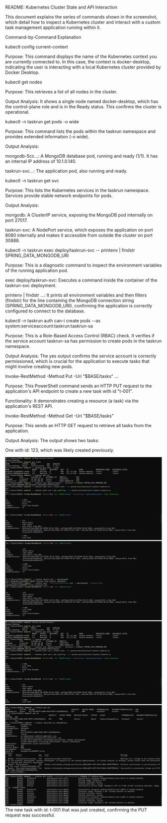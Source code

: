 README: Kubernetes Cluster State and API Interaction

This document explains the series of commands shown in the screenshot, which detail how to inspect a Kubernetes cluster and interact with a custom task management application running within it.


Command-by-Command Explanation

kubectl config current-context

Purpose: This command displays the name of the Kubernetes context you are currently connected to. In this case, the context is docker-desktop, indicating the user is interacting with a local Kubernetes cluster provided by Docker Desktop.

kubectl get nodes

Purpose: This retrieves a list of all nodes in the cluster.

Output Analysis: It shows a single node named docker-desktop, which has the control-plane role and is in the Ready status. This confirms the cluster is operational.

kubectl -n taskrun get pods -o wide

Purpose: This command lists the pods within the taskrun namespace and provides extended information (-o wide).

Output Analysis:

mongodb-5cc...: A MongoDB database pod, running and ready (1/1). It has an internal IP address of 10.1.0.140.

taskrun-svc...: The application pod, also running and ready.

kubectl -n taskrun get svc

Purpose: This lists the Kubernetes services in the taskrun namespace. Services provide stable network endpoints for pods.

Output Analysis:

mongodb: A ClusterIP service, exposing the MongoDB pod internally on port 27017.

taskrun-svc: A NodePort service, which exposes the application on port 8080 internally and makes it accessible from outside the cluster on port 30888.

kubectl -n taskrun exec deploy/taskrun-svc -- printenv | findstr SPRING_DATA_MONGODB_URI

Purpose: This is a diagnostic command to inspect the environment variables of the running application pod.

exec deploy/taskrun-svc: Executes a command inside the container of the taskrun-svc deployment.

printenv | findstr ...: It prints all environment variables and then filters (findstr) for the line containing the MongoDB connection string (SPRING_DATA_MONGODB_URI), confirming the application is correctly configured to connect to the database.

kubectl -n taskrun auth can-i create pods --as system:serviceaccount:taskrun:taskrun-sa

Purpose: This is a Role-Based Access Control (RBAC) check. It verifies if the service account taskrun-sa has permission to create pods in the taskrun namespace.

Output Analysis: The yes output confirms the service account is correctly permissioned, which is crucial for the application to execute tasks that might involve creating new pods.

Invoke-RestMethod -Method Put -Uri "$BASE/tasks" ...

Purpose: This PowerShell command sends an HTTP PUT request to the application's API endpoint to create a new task with id "t-001".

Functionality: It demonstrates creating a resource (a task) via the application's REST API.

Invoke-RestMethod -Method Get -Uri "$BASE/tasks"

Purpose: This sends an HTTP GET request to retrieve all tasks from the application.

Output Analysis: The output shows two tasks:

One with id: 123, which was likely created previously.

![Commands](kub1.jpg)
![](kub2.jpg)
![](kub3.jpg)
![](kub4.jpg)
![](kub5.jpg)
The new task with id: t-001 that was just created, confirming the PUT request was successful.


